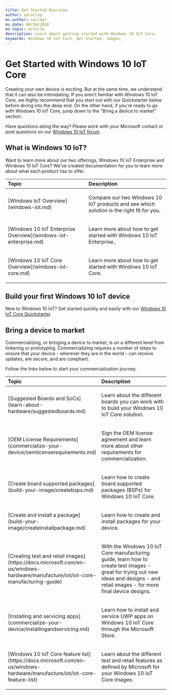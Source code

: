 ```yaml
--- 
title: Get Started Overview
author: saraclay 
ms.author: saclayt 
ms.date: 04/10/2018 
ms.topic: article 
description: Learn about getting started with Windows 10 IoT Core.
keywords: Windows 10 IoT Core, Get Started, images, 
--- 
```


# Get Started with Windows 10 IoT Core

Creating your own device is exciting. But at the same time, we understand that it can also be intimidating. If you aren't familiar with Windows 10 IoT Core, we highly recommend that you start out with our Quickstarter below before diving into the deep end. On the other hand, if you're ready to go with Windows 10 IoT Core, jump down to the "Bring a device to market" section. 

Have questions along the way? Please work with your Microsoft contact or post questions on our [Windows 10 IoT forum](https://social.msdn.microsoft.com/forums/en-US/home?forum=WindowsIoT).

## What is Windows 10 IoT?

Want to learn more about our two offerings, Windows 10 IoT Enterprise and Windows 10 IoT Core? We've created documentation for you to learn more about what each product has to offer.  

<table>
<colgroup>
<col width="50%" />
<col width="50%" />
</colgroup>
<thead>
<tr class="header">
<th align="left">Topic</th>
<th align="left">Description</th>
</tr>
</thead>
<tbody>

<tr class="odd">
<td align="left"><p>[Windows IoT Overview](windows-iot.md)</p></td>
<td align="left"><p>Compare our two Windows 10 IoT products and see which solution is the right fit for you.</p></td>
</tr>

<tr class="odd">
<td align="left"><p>[Windows 10 IoT Enterprise Overview](windows-iot-enterprise.md)</p></td>
<td align="left"><p>Learn more about how to get started with Windows 10 IoT Enterprise..</p></td>
</tr>

<tr class="odd">
<td align="left"><p>[Windows 10 IoT Core Overview](windows-iot-core.md)</p></td>
<td align="left"><p>Learn more about how to get started with Windows 10 IoT Core.</p></td>
</tr>

</tbody>
</table>


## Build your first Windows 10 IoT device

New to Windows 10 IoT? Get started quickly and easily with our [Windows 10 IoT Core Quickstarter](tutorials/Tutorials.md). 


## Bring a device to market

Commercializing, or bringing a device to market, is on a different level from tinkering or prototyping. Commercializing requires a number of steps to ensure that your device - wherever they are in the world - can receive updates, are secure, and are compliant.  

Follow the links below to start your commercialization journey. 

<table>
<colgroup>
<col width="50%" />
<col width="50%" />
</colgroup>
<thead>
<tr class="header">
<th align="left">Topic</th>
<th align="left">Description</th>
</tr>
</thead>
<tbody>

<tr class="odd">
<td align="left"><p>[Suggested Boards and SoCs](learn-about-hardware/suggestedboards.md)</p></td>
<td align="left"><p>Learn about the different boards you can work with to build your Windows 10 IoT Core solution.</p></td>
</tr>

<tr class="odd">
<td align="left"><p>[OEM License Requirements](commercialize-your-device/oemlicenserequirements.md)</p></td>
<td align="left"><p>Sign the OEM license agreement and learn more about other requirements for commercialization.</p></td>
</tr>

<tr class="odd">
<td align="left"><p>[Create board supported packages](build-your-image/createbsps.md)</p></td>
<td align="left"><p>Learn how to create board supported packages (BSPs) for Windows 10 IoT Core.</p></td>
</tr>

<tr class="odd">
<td align="left"><p>[Create and install a package](build-your-image/createinstallpackage.md)</p></td>
<td align="left"><p>Learn how to create and install packages for your device.</p></td>
</tr>

<tr class="odd">
<td align="left"><p>[Creating test and retail images](https://docs.microsoft.com/en-us/windows-hardware/manufacture/iot/iot-core-manufacturing-guide)</p></td>
<td align="left"><p>With the Windows 10 IoT Core manufacturing guide, learn how to create test images - great for trying out new ideas and designs - and retail images - for more final device designs.</p></td>
</tr>

<tr class="odd">
<td align="left"><p>[Installing and servicing apps](commercialize-your-device/installingandservicing.md)</p></td>
<td align="left"><p>Learn how to install and service UWP apps on Windows 10 IoT Core through the Microsoft Store.</p></td>
</tr>

<tr class="odd">
<td align="left"><p>[Windows 10 IoT Core feature list](https://docs.microsoft.com/en-us/windows-hardware/manufacture/iot/iot-core-feature-list)</p></td>
<td align="left"><p>Learn about the different test and retail features as defined by Microsoft for your Windows 10 IoT Core images.</p></td>
</tr>

</tbody>
</table>
